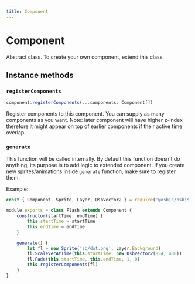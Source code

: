 ```yaml
---
title: Component
---
```


# Component

Abstract class. To create your own component, extend this class.

## Instance methods

### `registerComponents`
```typescript
component.registerComponents(...components: Component[])
```
Register components to this component. You can supply as many components as you want. Note: later component will have higher z-index therefore it might appear on top of earlier components if their active time overlap.

### `generate`
This function will be called internally. By default this function doesn't do anything, its purpose is to add logic to extended component.
If you create new sprites/animations inside `generate` function, make sure to register them.

Example:
```javascript
const { Component, Sprite, Layer, OsbVector2 } = require('@osbjs/osbjs')

module.exports = class Flash extends Component {
	constructor(startTime, endTime) {
		this.startTime = startTime
		this.endTime = endTime
	}

	generate() {
		let fl = new Sprite('sb/dot.png', Layer.Background)
		fl.ScaleVecAtTime(this.startTime, new OsbVector2(854, 480))
		fl.Fade(this.startTime, this.endTime, 1, 0) 
		this.registerComponents(fl)
	}
}
```
